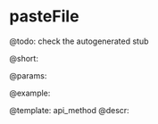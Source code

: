pasteFile
=============


@todo:
	check the autogenerated stub

@short:
	

@params:





@example:

@template:	api_method
@descr:

